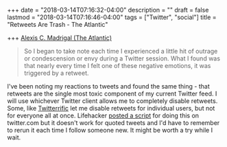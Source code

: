 +++
date = "2018-03-14T07:16:32-04:00"
description = ""
draft = false
lastmod = "2018-03-14T07:16:46-04:00"
tags = ["Twitter", "social"]
title = "Retweets Are Trash - The Atlantic"

+++
[Alexis C. Madrigal (The Atlantic)](https://www.theatlantic.com/magazine/archive/2018/04/the-case-against-retweets/554078/) 

> So I began to take note each time I experienced a little hit of outrage or condescension or envy during a Twitter session. What I found was that nearly every time I felt one of these negative emotions, it was triggered by a retweet.

I've been noting my reactions to tweets and found the same thing - that retweets are the single most toxic component of my current Twitter feed. I will use whichever Twitter client allows me to completely disable retweets. Some, like [Twitterrific](https://twitterrific.com/ios/) let me disable retweets for individual users, but not for everyone all at once. Lifehacker [posted a script](https://lifehacker.com/how-to-disable-all-retweets-on-twitter-1823550038) for doing this on twitter.com but it doesn't work for quoted tweets and I'd have to remember to rerun it each time I follow someone new. It might be worth a try while I wait.
